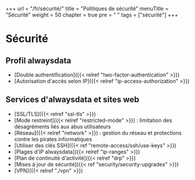 +++
url = "/fr/sécurité/"
title = "Politiques de sécurité"
menuTitle = "Sécurité"
weight = 50
chapter = true
pre = "<i class='fas fa-fw fa-shield-alt'></i> "
tags = ["sécurité"]
+++

# Sécurité

## Profil alwaysdata

- [Double authentification]({{< relref "two-factor-authentication" >}})
- [Autorisation d'accès selon IP]({{< relref "ip-access-authorization" >}})

## Services d'alwaysdata et sites web

- [SSL/TLS]({{< relref "ssl-tls" >}})
- [Mode restreint]({{< relref "restricted-mode" >}}) : limitation des désagréments liés aux abus utilisateurs
- [Réseau]({{< relref "network" >}}) : gestion du réseau et protections contre les pirates informatiques
- [Utiliser des clés SSH]({{< ref "remote-access/ssh/use-keys" >}})
- [Plages d'IP alwaysdata]({{< relref "ip-ranges" >}})
- [Plan de continuité d'activité]({{< relref "drp" >}})
- [Mises à jour de sécurité]({{< ref "security/security-upgrades" >}})
- [VPN]({{< relref "./vpn" >}})
